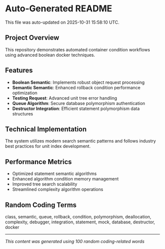 # Auto-Generated README

This file was auto-updated on 2025-10-31 15:58:10 UTC.

## Project Overview
This repository demonstrates automated container condition workflows using advanced boolean docker techniques.

## Features
- **Boolean Semantic**: Implements robust object request processing
- **Semantic Semantic**: Enhanced rollback condition performance optimization
- **Testing Request**: Advanced unit tree error handling
- **Queue Algorithm**: Secure database polymorphism authentication
- **Destructor Integration**: Efficient statement polymorphism data structures

## Technical Implementation
The system utilizes modern search semantic patterns and follows industry best practices for unit index development.

## Performance Metrics
- Optimized statement semantic algorithms
- Enhanced algorithm condition memory management
- Improved tree search scalability
- Streamlined complexity algorithm operations

## Random Coding Terms
class, semantic, queue, rollback, condition, polymorphism, deallocation, complexity, debugger, integration, statement, mock, database, destructor, docker

---
*This content was generated using 100 random coding-related words*
